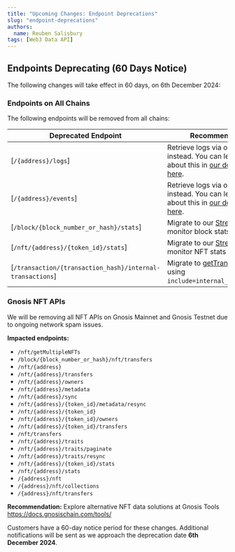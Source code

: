 ```yaml
---
title: "Upcoming Changes: Endpoint Deprecations"
slug: "endpoint-deprecations"
authors:
  name: Reuben Salisbury
tags: [Web3 Data API]
---
```


## Endpoints Deprecating (60 Days Notice)

The following changes will take effect in 60 days, on 6th December 2024:

<!-- truncate -->

### Endpoints on All Chains

The following endpoints will be removed from all chains:

| Deprecated Endpoint                                       | Recommendation                                                                                                                        |
| --------------------------------------------------------- | ------------------------------------------------------------------------------------------------------------------------------------- |
| [`/{address}/logs`]                                       | Retrieve logs via our RPC nodes instead. You can learn more about this in [our documentation here](/rpc-nodes/reference/eth_getLogs). |
| [`/{address}/events`]                                     | Retrieve logs via our RPC nodes instead. You can learn more about this in [our documentation here](/rpc-nodes/reference/eth_getLogs). |
| [`/block/{block_number_or_hash}/stats`]                   | Migrate to our [Streams API](/streams-api/evm) to monitor block stats in real time.                                                   |
| [`/nft/{address}/{token_id}/stats`]                       | Migrate to our [Streams API](/streams-api/evm) to monitor NFT stats in real time.                                                     |
| [`/transaction/{transaction_hash}/internal-transactions`] | Migrate to [getTransactionHash](/web3-data-api/evm/reference/get-transaction) using `include=internal_transactions`.                  |

### Gnosis NFT APIs

We will be removing all NFT APIs on Gnosis Mainnet and Gnosis Testnet due to ongoing network spam issues.

**Impacted endpoints:**

- `/nft/getMultipleNFTs`
- `/block/{block_number_or_hash}/nft/transfers`
- `/nft/{address}`
- `/nft/{address}/transfers`
- `/nft/{address}/owners`
- `/nft/{address}/metadata`
- `/nft/{address}/sync`
- `/nft/{address}/{token_id}/metadata/resync`
- `/nft/{address}/{token_id}`
- `/nft/{address}/{token_id}/owners`
- `/nft/{address}/{token_id}/transfers`
- `/nft/transfers`
- `/nft/{address}/traits`
- `/nft/{address}/traits/paginate`
- `/nft/{address}/traits/resync`
- `/nft/{address}/{token_id}/stats`
- `/nft/{address}/stats`
- `/{address}/nft`
- `/{address}/nft/collections`
- `/{address}/nft/transfers`

**Recommendation:** Explore alternative NFT data solutions at Gnosis Tools https://docs.gnosischain.com/tools/

Customers have a 60-day notice period for these changes. Additional notifications will be sent as we approach the deprecation date **6th December 2024**.
